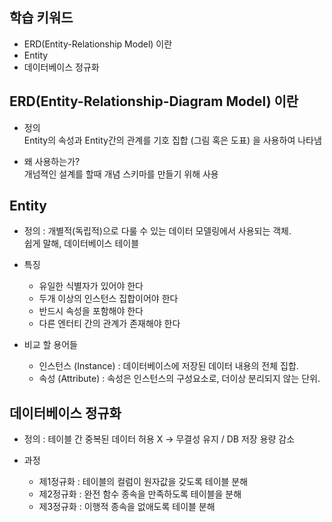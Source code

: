 ## 학습 키워드
- ERD(Entity-Relationship Model) 이란
- Entity
- 데이터베이스 정규화

## ERD(Entity-Relationship-Diagram Model) 이란
* 정의   
Entity의 속성과 Entity간의 관계를 기호 집합 (그림 혹은 도표) 을 사용하여 나타냄

* 왜 사용하는가?   
개넘젹인 설계를 할때 개념 스키마를 만들기 위해 사용


## Entity
* 정의 : 개별적(독립적)으로 다룰 수 있는 데이터 모델링에서 사용되는 객체.   
쉽게 말해, 데이터베이스 테이블

* 특징
    * 유일한 식별자가 있어야 한다
    * 두개 이상의 인스턴스 집합이어야 한다
    * 반드시 속성을 포함해야 한다
    * 다른 엔터티 간의 관계가 존재해야 한다

* 비교 할 용어들
    * 인스턴스 (Instance) : 데이터베이스에 저장된 데이터 내용의 전체 집합.
    * 속성 (Attribute) : 속성은 인스턴스의 구성요소로, 더이상 분리되지 않는 단위.


## 데이터베이스 정규화
* 정의 : 테이블 간 중복된 데이터 허용 X -> 무결성 유지 / DB 저장 용량 감소

* 과정
    * 제1정규화 : 테이블의 컬럼이 원자값을 갖도록 테이블 분해
    * 제2정규화 : 완전 함수 종속을 만족하도록 테이블을 분해
    * 제3정규화 : 이행적 종속을 없애도록 테이블 분해 